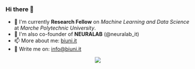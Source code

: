 ### Hi there 👋

- 🌱 I'm currently **Research Fellow** on *Machine Learning and Data Science* at *Marche Polytechnic University*.
- 🧠 I'm also co-founder of **NEURALAB** (@neuralab_it) 
- 📫 More about me: [biuni.it](https://biuni.it)
- 💬 Write me on: [info@biuni.it](info@biuni.it)

<p align="center">
  <img align="center" src="https://github-readme-stats.vercel.app/api?username=biuni&show_icons=true&theme=vue-dark">
</p>
